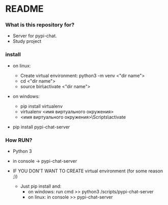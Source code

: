 # README #

### What is this repository for? ###

* Server for pypi-chat.
* Study project

### install ###

* on linux:
    * Create virtual environment: python3 -m venv <"dir name">
    * cd <"dir name">
    * source bin\activate <"dir name">

* on windows:
    * pip install virtualenv
    * virtualenv <имя виртуального окружения>
    * <имя виртуального окружения>\Scripts\activate

* pip install pypi-chat-server

### How RUN? ###
* Python 3
* in console -> pypi-chat-server

* IF YOU DON'T WANT TO CREATE virtual environment (for some reason ;))
    * Just pip install and:
        * on windows: run cmd >> python3 <your python way>/scripts/pypi-chat-server
        * on linux: in console >> pypi-chat-server
